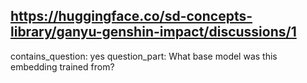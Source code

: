 ## https://huggingface.co/sd-concepts-library/ganyu-genshin-impact/discussions/1

contains_question: yes
question_part: What base model was this embedding trained from?